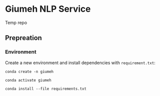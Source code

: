 # Giumeh NLP Service

Temp repo

## Prepreation

### Environment

Create a new environment and install dependencies with `requirement.txt`:

```shell
conda create -n giumeh

conda activate giumeh

conda install --file requirements.txt
```
